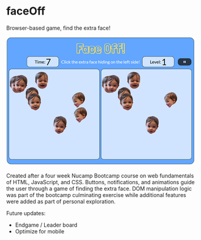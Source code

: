 # faceOff
Browser-based game, find the extra face!

[![](./Images/Screenshot.png?raw=true "Click to play!")](https://faceoff.stevehoneck.com)

Created after a four week Nucamp Bootcamp course on web fundamentals of HTML, JavaScript, and CSS. Buttons, notifications, and animations guide the user through a game of finding the extra face. DOM manipulation logic was part of the bootcamp culminating exercise while additional features were added as part of personal exploration.


Future updates:
- Endgame / Leader board
- Optimize for mobile
